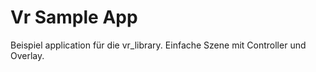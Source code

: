 # Vr Sample App

Beispiel application für die vr_library.
Einfache Szene mit Controller und Overlay.